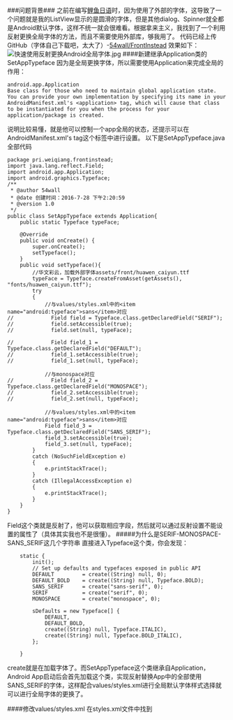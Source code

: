 ###问题背景###
之前在编写[鲤鱼日语](https://github.com/54wall/MyJapanese)时，因为使用了外部的字体，这导致了一个问题就是我的ListView显示的是圆滑的字体，但是其他dialog、Spinner就全都是Android默认字体，这样不统一就会很难看。根据拿来主义，我找到了一个利用反射更换全局字体的方法，而且不需要使用外部库，够我用了。
代码已经上传GitHub（字体自己下载吧，太大了）-[54wall/FrontInstead](https://github.com/54wall/FrontInstead)
效果如下：
![快速使用反射更换Android全局字体.jpg](https://github.com/54wall/FrontInstead/blob/master/快速使用反射更换Android全局字体.jpg)
####新建继承Application类的SetAppTypeface
因为是全局更换字体，所以需要使用Application来完成全局的作用：
```
android.app.Application
Base class for those who need to maintain global application state. You can provide your own implementation by specifying its name in your AndroidManifest.xml's <application> tag, which will cause that class to be instantiated for you when the process for your application/package is created. 
```
说明比较易懂，就是他可以控制一个app全局的状态，还提示可以在
AndroidManifest.xml's <application> tag这个标签中进行设置。
以下是SetAppTypeface.java全部代码
```
package pri.weiqiang.frontinstead;
import java.lang.reflect.Field;
import android.app.Application;
import android.graphics.Typeface;
/**
 * @author 54wall
 * @date 创建时间：2016-7-28 下午2:20:59
 * @version 1.0
 */
public class SetAppTypeface extends Application{
    public static Typeface typeFace;

    @Override
    public void onCreate() {
        super.onCreate();
        setTypeface();
    }
    public void setTypeface(){
        //华文彩云，加载外部字体assets/front/huawen_caiyun.ttf
        typeFace = Typeface.createFromAsset(getAssets(), "fonts/huawen_caiyun.ttf");
        try
        {    
            //与values/styles.xml中的<item name="android:typeface">sans</item>对应
//            Field field = Typeface.class.getDeclaredField("SERIF");
//            field.setAccessible(true);
//            field.set(null, typeFace);
            
//            Field field_1 = Typeface.class.getDeclaredField("DEFAULT");
//            field_1.setAccessible(true);
//            field_1.set(null, typeFace);
            
            //与monospace对应
//            Field field_2 = Typeface.class.getDeclaredField("MONOSPACE");
//            field_2.setAccessible(true);
//            field_2.set(null, typeFace);
            
            //与values/styles.xml中的<item name="android:typeface">sans</item>对应
            Field field_3 = Typeface.class.getDeclaredField("SANS_SERIF");
            field_3.setAccessible(true);
            field_3.set(null, typeFace);
        }
        catch (NoSuchFieldException e)
        {
            e.printStackTrace();
        }
        catch (IllegalAccessException e)
        {
            e.printStackTrace();
        }    
    }
}

```

Field这个类就是反射了，他可以获取相应字段，然后就可以通过反射设置不能设置的属性了（具体其实我也不是很懂）。
#####为什么是SERIF-MONOSPACE-SANS_SERIF这几个字符串
直接进入Typeface这个类，你会发现：

```
    static {
        init();
        // Set up defaults and typefaces exposed in public API
        DEFAULT         = create((String) null, 0);
        DEFAULT_BOLD    = create((String) null, Typeface.BOLD);
        SANS_SERIF      = create("sans-serif", 0);
        SERIF           = create("serif", 0);
        MONOSPACE       = create("monospace", 0);

        sDefaults = new Typeface[] {
            DEFAULT,
            DEFAULT_BOLD,
            create((String) null, Typeface.ITALIC),
            create((String) null, Typeface.BOLD_ITALIC),
        };

    }
```
create就是在加载字体了。而SetAppTypeface这个类继承自Application，Android App启动后会首先加载这个类，实现反射替换App中的全部使用SANS_SERIF的字体，这样配合values/styles.xml进行全局默认字体样式选择就可以进行全局字体的更换了。

####修改values/styles.xml
在styles.xml文件中找到<style name="AppTheme" parent="AppBaseTheme">并修改成下边的
```
    <!-- Application theme. -->
    <style name="AppTheme" parent="AppBaseTheme">
        <!-- All customizations that are NOT specific to a particular API-level can go here. -->
        <item name="android:typeface">sans</item>
    </style>
```
这里android:typeface可以设置的仅仅有normal、sans、serif、monospace可以设置，因为我在SetAppTypeface类中设置的是Typeface.class.getDeclaredField("SANS_SERIF");
所以我这里便设置成sans，如果getDeclaredField()设置的是其他的类型，则要选择同类型的其他诸如serif、monospace等等
####修改AndroidManifest.xml
进入AndroidManifest.xml找到application这个tag，直接在其内部增加android:name=".SetAppTypeface"，完成后如下：
```
<application
        android:allowBackup="true"
        **android:name=".SetAppTypeface"**
        android:icon="@drawable/ic_launcher"
        android:label="@string/app_name"
        android:theme="@style/AppTheme" >
        <activity
            android:name=".MainActivity"
            android:label="@string/app_name" >
            <intent-filter>
                <action android:name="android.intent.action.MAIN" />
                <category android:name="android.intent.category.LAUNCHER" />
            </intent-filter>
        </activity>
    </application>
```
上边三步完成后就可以启动App看看效果了：
我的MainActivity如下：
```
package pri.weiqiang.frontinstead;

import android.app.Activity;
import android.graphics.Typeface;
import android.os.Bundle;
import android.view.Menu;
import android.view.MenuItem;
import android.widget.TextView;
/**
 * @author 54wall
 * @date 创建时间：2016-7-28 下午2:20:59
 * @version 1.0
 */
public class MainActivity extends Activity {
    public TextView textView01;
    @Override
    protected void onCreate(Bundle savedInstanceState) {
        super.onCreate(savedInstanceState);
        setContentView(R.layout.activity_main);
        textView01=(TextView)super.findViewById(R.id.TextView01);
        textView01.setTypeface(null, Typeface.NORMAL);
    }

    @Override
    public boolean onCreateOptionsMenu(Menu menu) {
        // Inflate the menu; this adds items to the action bar if it is present.
        getMenuInflater().inflate(R.menu.main, menu);
        return true;
    }

    @Override
    public boolean onOptionsItemSelected(MenuItem item) {
        // Handle action bar item clicks here. The action bar will
        // automatically handle clicks on the Home/Up button, so long
        // as you specify a parent activity in AndroidManifest.xml.
        int id = item.getItemId();
        if (id == R.id.action_settings) {
            return true;
        }
        return super.onOptionsItemSelected(item);
    }
}

```
简单说一下，显示内容其实在布局文件activity_main中，这里设置其中一个TextView字体风格为Typeface.NORMAL，这样的话，因为他不在默认使用styles.xml中的sans字体，所以全局对他来说便没有作用了。
效果如下：
![快速使用反射更换Android全局字体.jpg](https://github.com/54wall/FrontInstead/blob/master/快速使用反射更换Android全局字体.jpg)
####需要注意

[Android如何高效率的替换整个APP的字体?](https://www.zhihu.com/question/38615247)

其余自行百度或谷歌。
